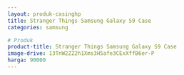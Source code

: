```yaml
---
layout: produk-casinghp
title: Stranger Things Samsung Galaxy S9 Case
categories: samsung

# Produk
product-title: Stranger Things Samsung Galaxy S9 Case
image-drive: 13TnW2ZZ2h1Xms3H5afe3CExXffB6er-P
harga: 90000
---
```

